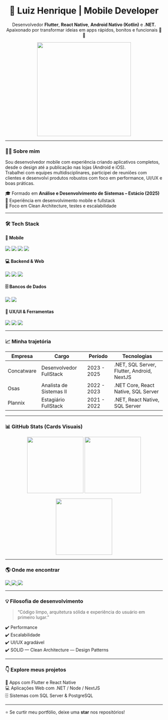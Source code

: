 <h1 align="center">🚀 Luiz Henrique | Mobile Developer</h1>

<p align="center">
Desenvolvedor <strong>Flutter</strong>, <strong>React Native</strong>, <strong>Android Nativo (Kotlin)</strong> e <strong>.NET.</strong><br/>
Apaixonado por transformar ideias em apps rápidos, bonitos e funcionais 📱✨
</p>

<!-- GIF animado de tecnologia / programação -->
<p align="center">
<img src="https://media.giphy.com/media/qgQUggAC3Pfv687qPC/giphy.gif" width="300">
</p>

---

### 👨‍💻 Sobre mim

Sou desenvolvedor mobile com experiência criando aplicativos completos, desde o design até a publicação nas lojas (Android e iOS).  
Trabalhei com equipes multidisciplinares, participei de reuniões com clientes e desenvolvi produtos robustos com foco em performance, UI/UX e boas práticas.

🎓 Formado em **Análise e Desenvolvimento de Sistemas – Estácio (2025)**  
🚀 Experiência em desenvolvimento mobile e fullstack  
🤝 Foco em Clean Architecture, testes e escalabilidade  

---

### 🛠️ Tech Stack

#### 📱 **Mobile**
<p>
<img src="https://img.shields.io/badge/Flutter-02569B?style=for-the-badge&logo=flutter&logoColor=white"/>
<img src="https://img.shields.io/badge/React_Native-61DAFB?style=for-the-badge&logo=react&logoColor=black"/>
<img src="https://img.shields.io/badge/Kotlin-7F52FF?style=for-the-badge&logo=kotlin&logoColor=white"/>
<img src="https://img.shields.io/badge/Android-3DDC84?style=for-the-badge&logo=android&logoColor=white"/>
</p>

#### 💻 **Backend & Web**
<p>
<img src="https://img.shields.io/badge/.NET-512BD4?style=for-the-badge&logo=dotnet&logoColor=white"/>
<img src="https://img.shields.io/badge/React-20232A?style=for-the-badge&logo=react&logoColor=61DAFB"/>
<img src="https://img.shields.io/badge/Next.js-000000?style=for-the-badge&logo=nextdotjs&logoColor=white"/>
</p>

#### 🗄️ Bancos de Dados
<p>
<img src="https://img.shields.io/badge/SQL Server-CC2927?style=for-the-badge&logo=microsoftsqlserver&logoColor=white"/>
<img src="https://img.shields.io/badge/PostgreSQL-316192?style=for-the-badge&logo=postgresql&logoColor=white"/>
</p>

#### 🎨 UX/UI & Ferramentas
<p>
<img src="https://img.shields.io/badge/Figma-000000?style=for-the-badge&logo=figma&logoColor=white"/>
<img src="https://img.shields.io/badge/Tailwind-38B2AC?style=for-the-badge&logo=tailwindcss&logoColor=white"/>
<img src="https://img.shields.io/badge/Git-F05032?style=for-the-badge&logo=git&logoColor=white"/>
</p>

---

### 📈 Minha trajetória

| Empresa | Cargo | Período | Tecnologias |
|--------|-------|---------|-------------|
| Concatware | Desenvolvedor FullStack | 2023 - 2025 | .NET, SQL Server, Flutter, Android, NextJS |
| Osas | Analista de Sistemas II | 2022 - 2023 | .NET Core, React Native, SQL Server |
| Plannix | Estagiário FullStack | 2021 - 2022 | .NET, React Native, SQL Server |

---

### 📊 GitHub Stats (Cards Visuais)

<p align="center">
<img height="180em" src="https://github-readme-stats.vercel.app/api?username=luiz-hms&show_icons=true&theme=tokyonight&hide_border=true"/>
<img height="180em" src="https://github-readme-streak-stats.herokuapp.com/?user=luiz-hms&theme=tokyonight&hide_border=true"/>
</p>

<p align="center">
<img height="180em" src="https://github-readme-stats.vercel.app/api/top-langs/?username=luiz-hms&layout=compact&theme=tokyonight&hide_border=true"/>
</p>

---

### 🌎 Onde me encontrar

<p align="left">
<a href="https://linkedin.com/in/luiz-hms" target="_blank">
<img src="https://img.shields.io/badge/LinkedIn-0077B5?style=for-the-badge&logo=linkedin&logoColor=white"/>
</a>
<a href="mailto:luiz.henriquems@hotmail.com">
<img src="https://img.shields.io/badge/Email-0078D4?style=for-the-badge&logo=microsoft-outlook&logoColor=white"/>
</a>
<a href="https://github.com/luiz-hms">
<img src="https://img.shields.io/badge/GitHub-000?style=for-the-badge&logo=github&logoColor=white"/>
</a>
</p>

---

### 💡 Filosofia de desenvolvimento

> “Código limpo, arquitetura sólida e experiência do usuário em primeiro lugar.”

✔️ Performance  
✔️ Escalabilidade  
✔️ UI/UX agradável  
✔️ SOLID — Clean Architecture — Design Patterns  

---

### 👇 Explore meus projetos

📱 Apps com Flutter e React Native  
💻 Aplicações Web com .NET / Node / NextJS  
🗄️ Sistemas com SQL Server & PostgreSQL  

---

⭐ Se curtir meu portfólio, deixe uma **star** nos repositórios!  
